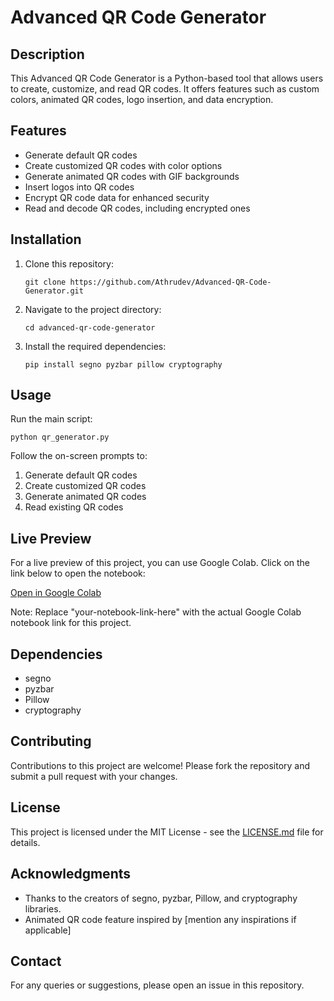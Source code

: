 # Advanced QR Code Generator

## Description
This Advanced QR Code Generator is a Python-based tool that allows users to create, customize, and read QR codes. It offers features such as custom colors, animated QR codes, logo insertion, and data encryption.

## Features
- Generate default QR codes
- Create customized QR codes with color options
- Generate animated QR codes with GIF backgrounds
- Insert logos into QR codes
- Encrypt QR code data for enhanced security
- Read and decode QR codes, including encrypted ones

## Installation

1. Clone this repository:
   ```
   git clone https://github.com/Athrudev/Advanced-QR-Code-Generator.git
   ```

2. Navigate to the project directory:
   ```
   cd advanced-qr-code-generator
   ```

3. Install the required dependencies:
   ```
   pip install segno pyzbar pillow cryptography
   ```

## Usage

Run the main script:
```
python qr_generator.py
```

Follow the on-screen prompts to:
1. Generate default QR codes
2. Create customized QR codes
3. Generate animated QR codes
4. Read existing QR codes

## Live Preview

For a live preview of this project, you can use Google Colab. Click on the link below to open the notebook:

[Open in Google Colab](https://colab.research.google.com/drive/14YPJViLN5e4HMbVxolQsX1RgfdrpFRQf?usp=sharing)



Note: Replace "your-notebook-link-here" with the actual Google Colab notebook link for this project.

## Dependencies
- segno
- pyzbar
- Pillow
- cryptography

## Contributing
Contributions to this project are welcome! Please fork the repository and submit a pull request with your changes.

## License
This project is licensed under the MIT License - see the [LICENSE.md](LICENSE.md) file for details.

## Acknowledgments
- Thanks to the creators of segno, pyzbar, Pillow, and cryptography libraries.
- Animated QR code feature inspired by [mention any inspirations if applicable]

## Contact
For any queries or suggestions, please open an issue in this repository.


